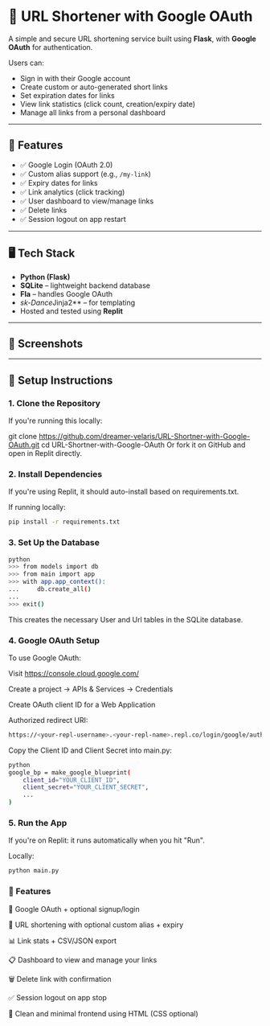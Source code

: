 # 🔗 URL Shortener with Google OAuth

A simple and secure URL shortening service built using **Flask**, with **Google OAuth** for authentication.

Users can:
- Sign in with their Google account
- Create custom or auto-generated short links
- Set expiration dates for links
- View link statistics (click count, creation/expiry date)
- Manage all links from a personal dashboard

---

## 🚀 Features

- ✅ Google Login (OAuth 2.0)
- ✅ Custom alias support (e.g., `/my-link`)
- ✅ Expiry dates for links
- ✅ Link analytics (click tracking)
- ✅ User dashboard to view/manage links
- ✅ Delete links
- ✅ Session logout on app restart

---

## 🖥️ Tech Stack

- **Python (Flask)**
- **SQLite** – lightweight backend database
- **Fla** – handles Google OAuth
- *sk-Dance*Jinja2** – for templating
- Hosted and tested using **Replit**

---

## 📸 Screenshots


---

## 🚀 Setup Instructions

### 1. Clone the Repository

If you're running this locally:


git clone https://github.com/dreamer-velaris/URL-Shortner-with-Google-OAuth.git
cd URL-Shortner-with-Google-OAuth
Or fork it on GitHub and open in Replit directly.

### 2. Install Dependencies
If you're using Replit, it should auto-install based on requirements.txt.

If running locally:

```bash
pip install -r requirements.txt
```
### 3. Set Up the Database
```bash
python
>>> from models import db
>>> from main import app
>>> with app.app_context():
...     db.create_all()
... 
>>> exit()
```
This creates the necessary User and Url tables in the SQLite database.

### 4. Google OAuth Setup
To use Google OAuth:

Visit https://console.cloud.google.com/

Create a project → APIs & Services → Credentials

Create OAuth client ID for a Web Application

Authorized redirect URI:

```bash
https://<your-repl-username>.<your-repl-name>.repl.co/login/google/authorized
```
Copy the Client ID and Client Secret into main.py:

```bash
python
google_bp = make_google_blueprint(
    client_id="YOUR_CLIENT_ID",
    client_secret="YOUR_CLIENT_SECRET",
    ...
)
```

### 5. Run the App
If you're on Replit: it runs automatically when you hit "Run".

Locally:

```bash
python main.py
```

### 📌 Features
🔐 Google OAuth + optional signup/login

🔗 URL shortening with optional custom alias + expiry

📊 Link stats + CSV/JSON export

📋 Dashboard to view and manage your links

🗑️ Delete link with confirmation

✅ Session logout on app stop

🎨 Clean and minimal frontend using HTML (CSS optional)
